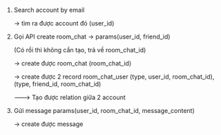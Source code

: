 1. Search account by email 
    
    -> tìm ra được account đó (user_id)
2. Gọi API create room_chat -> params(user_id, friend_id)

   (Có rồi thì không cần tạo, trả về room_chat_id)

    -> create được room_chat (room_chat_id)
   
    -> create được 2 record room_chat_user (type, user_id, room_chat_id), (type, friend_id, room_chat_id)
   
    ---> Tạo được relation giữa 2 account
3. Gửi message params(user_id, room_chat_id, message_content)
   
   -> create được message